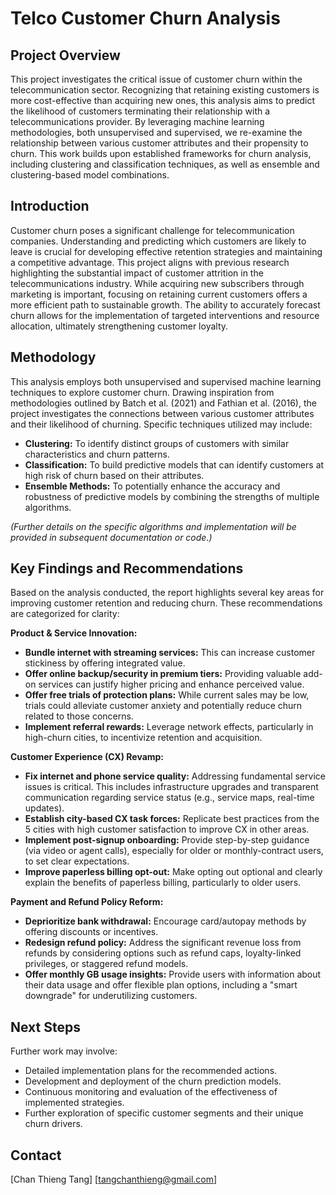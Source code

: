 # Telco Customer Churn Analysis

## Project Overview

This project investigates the critical issue of customer churn within the telecommunication sector. Recognizing that retaining existing customers is more cost-effective than acquiring new ones, this analysis aims to predict the likelihood of customers terminating their relationship with a telecommunications provider. By leveraging machine learning methodologies, both unsupervised and supervised, we re-examine the relationship between various customer attributes and their propensity to churn. This work builds upon established frameworks for churn analysis, including clustering and classification techniques, as well as ensemble and clustering-based model combinations.

## Introduction

Customer churn poses a significant challenge for telecommunication companies. Understanding and predicting which customers are likely to leave is crucial for developing effective retention strategies and maintaining a competitive advantage. This project aligns with previous research highlighting the substantial impact of customer attrition in the telecommunications industry. While acquiring new subscribers through marketing is important, focusing on retaining current customers offers a more efficient path to sustainable growth. The ability to accurately forecast churn allows for the implementation of targeted interventions and resource allocation, ultimately strengthening customer loyalty.

## Methodology

This analysis employs both unsupervised and supervised machine learning techniques to explore customer churn. Drawing inspiration from methodologies outlined by Batch et al. (2021) and Fathian et al. (2016), the project investigates the connections between various customer attributes and their likelihood of churning. Specific techniques utilized may include:

* **Clustering:** To identify distinct groups of customers with similar characteristics and churn patterns.
* **Classification:** To build predictive models that can identify customers at high risk of churn based on their attributes.
* **Ensemble Methods:** To potentially enhance the accuracy and robustness of predictive models by combining the strengths of multiple algorithms.

*(Further details on the specific algorithms and implementation will be provided in subsequent documentation or code.)*

## Key Findings and Recommendations

Based on the analysis conducted, the report highlights several key areas for improving customer retention and reducing churn. These recommendations are categorized for clarity:

**Product & Service Innovation:**

* **Bundle internet with streaming services:** This can increase customer stickiness by offering integrated value.
* **Offer online backup/security in premium tiers:** Providing valuable add-on services can justify higher pricing and enhance perceived value.
* **Offer free trials of protection plans:** While current sales may be low, trials could alleviate customer anxiety and potentially reduce churn related to those concerns.
* **Implement referral rewards:** Leverage network effects, particularly in high-churn cities, to incentivize retention and acquisition.

**Customer Experience (CX) Revamp:**

* **Fix internet and phone service quality:** Addressing fundamental service issues is critical. This includes infrastructure upgrades and transparent communication regarding service status (e.g., service maps, real-time updates).
* **Establish city-based CX task forces:** Replicate best practices from the 5 cities with high customer satisfaction to improve CX in other areas.
* **Implement post-signup onboarding:** Provide step-by-step guidance (via video or agent calls), especially for older or monthly-contract users, to set clear expectations.
* **Improve paperless billing opt-out:** Make opting out optional and clearly explain the benefits of paperless billing, particularly to older users.

**Payment and Refund Policy Reform:**

* **Deprioritize bank withdrawal:** Encourage card/autopay methods by offering discounts or incentives.
* **Redesign refund policy:** Address the significant revenue loss from refunds by considering options such as refund caps, loyalty-linked privileges, or staggered refund models.
* **Offer monthly GB usage insights:** Provide users with information about their data usage and offer flexible plan options, including a "smart downgrade" for underutilizing customers.

## Next Steps

Further work may involve:

* Detailed implementation plans for the recommended actions.
* Development and deployment of the churn prediction models.
* Continuous monitoring and evaluation of the effectiveness of implemented strategies.
* Further exploration of specific customer segments and their unique churn drivers.

## Contact

[Chan Thieng Tang]
[tangchanthieng@gmail.com]
